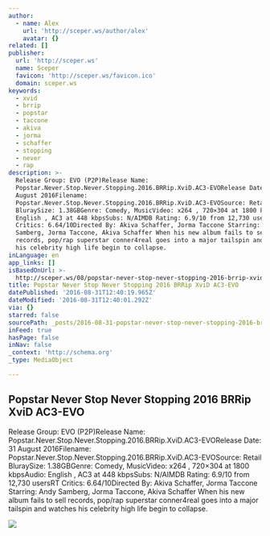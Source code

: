 ```yaml
---
author:
  - name: Alex
    url: 'http://sceper.ws/author/alex'
    avatar: {}
related: []
publisher:
  url: 'http://sceper.ws'
  name: Sceper
  favicon: 'http://sceper.ws/favicon.ico'
  domain: sceper.ws
keywords:
  - xvid
  - brrip
  - popstar
  - taccone
  - akiva
  - jorma
  - schaffer
  - stopping
  - never
  - rap
description: >-
  Release Group: EVO (P2P)Release Name:
  Popstar.Never.Stop.Never.Stopping.2016.BRRip.XviD.AC3-EVORelease Date: 31
  August 2016Filename:
  Popstar.Never.Stop.Never.Stopping.2016.BRRip.XviD.AC3-EVOSource: Retail
  BluraySize: 1.38GBGenre: Comedy, MusicVideo: x264 , 720×304 at 1800 kbpsAudio:
  English , AC3 at 448 kbpsSubs: N/AIMDB Rating: 6.9/10 from 12,730 usersRT
  Critics: 6.64/10Directed By: Akiva Schaffer, Jorma Taccone Starring: Andy
  Samberg, Jorma Taccone, Akiva Schaffer When his new album fails to sell
  records, pop/rap superstar conner4real goes into a major tailspin and watches
  his celebrity high life begin to collapse.
inLanguage: en
app_links: []
isBasedOnUrl: >-
  http://sceper.ws/08/popstar-never-stop-never-stopping-2016-brrip-xvid-ac3-evo.html
title: Popstar Never Stop Never Stopping 2016 BRRip XviD AC3-EVO
datePublished: '2016-08-31T12:40:19.965Z'
dateModified: '2016-08-31T12:40:01.292Z'
via: {}
starred: false
sourcePath: _posts/2016-08-31-popstar-never-stop-never-stopping-2016-brrip-xvid-ac3-evo.md
inFeed: true
hasPage: false
inNav: false
_context: 'http://schema.org'
_type: MediaObject

---
```

<article style=""><h1>Popstar Never Stop Never Stopping 2016 BRRip XviD AC3-EVO</h1><p>Release Group: EVO (P2P)Release Name: Popstar.Never.Stop.Never.Stopping.2016.BRRip.XviD.AC3-EVORelease Date: 31 August 2016Filename: Popstar.Never.Stop.Never.Stopping.2016.BRRip.XviD.AC3-EVOSource: Retail BluraySize: 1.38GBGenre: Comedy, MusicVideo: x264 , 720×304 at 1800 kbpsAudio: English , AC3 at 448 kbpsSubs: N/AIMDB Rating: 6.9/10 from 12,730 usersRT Critics: 6.64/10Directed By: Akiva Schaffer, Jorma Taccone Starring: Andy Samberg, Jorma Taccone, Akiva Schaffer When his new album fails to sell records, pop/rap superstar conner4real goes into a major tailspin and watches his celebrity high life begin to collapse.</p><img src="http://img.sceper.ws/thumbs/RDjcG.jpg" /></article>